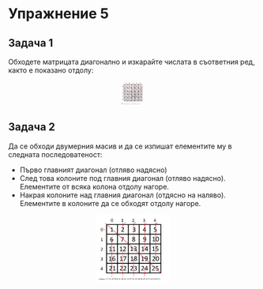 # Упражнение 5

## Задача 1

Обходете матрицата диагонално и изкарайте числата в съответния ред, както е показано отдолу:

<img style="display:block;width:10%;margin:auto" src="diagonalmatrix.jpg">


## Задача 2

Да се обходи двумерния масив и да се изпишат елементите му в следната последоватеност:

* Първо главният диагонал (отляво надясно)
* След това колоните под главния диагонал (отляво надясно). Елементите от всяка колона отдолу нагоре.
* Накрая колоните над главния диагонал (отдясно на наляво). Елементите в колоните да се обходят отдолу нагоре.

<img style="display:block;width:30%;margin:auto" src="matrix.jpg">
